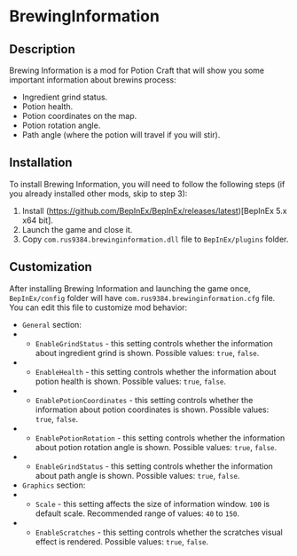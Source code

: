 # BrewingInformation

## Description

Brewing Information is a mod for Potion Craft that will show you some important information about brewins process:
- Ingredient grind status.
- Potion health.
- Potion coordinates on the map.
- Potion rotation angle.
- Path angle (where the potion will travel if you will stir).

## Installation
To install Brewing Information, you will need to follow the following steps (if you already installed other mods, skip to step 3):
1. Install (https://github.com/BepInEx/BepInEx/releases/latest)[BepInEx 5.x x64 bit].
2. Launch the game and close it.
3. Copy `com.rus9384.brewinginformation.dll` file to `BepInEx/plugins` folder.

## Customization
After installing Brewing Information and launching the game once, `BepInEx/config` folder will have `com.rus9384.brewinginformation.cfg` file. You can edit this file to customize mod behavior:
- `General` section:
- - `EnableGrindStatus` - this setting controls whether the information about ingredient grind is shown. Possible values: `true`, `false`.
- - `EnableHealth` - this setting controls whether the information about potion health is shown. Possible values: `true`, `false`.
- - `EnablePotionCoordinates` - this setting controls whether the information about potion coordinates is shown. Possible values: `true`, `false`.
- - `EnablePotionRotation` - this setting controls whether the information about potion rotation angle is shown. Possible values: `true`, `false`.
- - `EnableGrindStatus` - this setting controls whether the information about path angle is shown. Possible values: `true`, `false`.
- `Graphics` section:
- - `Scale` - this setting affects the size of information window. `100` is default scale. Recommended range of values: `40` to `150`.
- - `EnableScratches` - this setting controls whether the scratches visual effect is rendered. Possible values: `true`, `false`.
